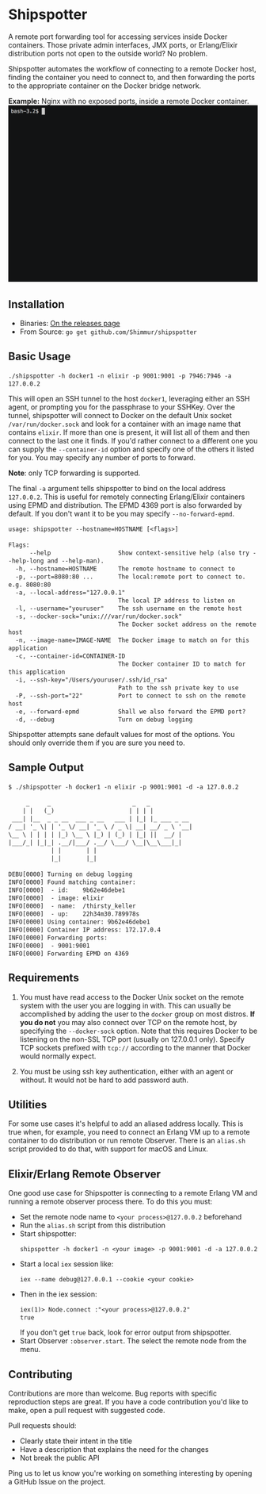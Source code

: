 Shipspotter
===========

A remote port forwarding tool for accessing services inside Docker containers.
Those private admin interfaces, JMX ports, or Erlang/Elixir distribution ports
not open to the outside world? No problem.

Shipspotter automates the workflow of connecting to a remote Docker host,
finding the container you need to connect to, and then forwarding the ports to
the appropriate container on the Docker bridge network.

**Example:** Nginx with no exposed ports, inside a remote Docker container.
![Shipspotter demo](./assets/shipspotter.gif)

Installation
------------

 * Binaries: [On the releases page](https://github.com/Shimmur/shipspotter/releases)
 * From Source: `go get github.com/Shimmur/shipspotter`

Basic Usage
-----------
```
./shipspotter -h docker1 -n elixir -p 9001:9001 -p 7946:7946 -a 127.0.0.2
```

This will open an SSH tunnel to the host `docker1`, leveraging either an SSH
agent, or prompting you for the passphrase to your SSHKey. Over the tunnel,
shipspotter will connect to Docker on the default Unix socket
`/var/run/docker.sock` and look for a container with an image name that
contains `elixir`. If more than one is present, it will list all of them and
then connect to the last one it finds. If you'd rather connect to a different
one you can supply the `--container-id` option and specify one of the others it
listed for you. You may specify any number of ports to forward. 

**Note**: only TCP forwarding is supported.

The final `-a` argument tells shipspotter to bind on the local address
`127.0.0.2`. This is useful for remotely connecting Erlang/Elixir containers
using EPMD and distribution. The EPMD 4369 port is also forwarded by default.
If you don't want it to be you may specify `--no-forward-epmd`.


```
usage: shipspotter --hostname=HOSTNAME [<flags>]

Flags:
      --help                   Show context-sensitive help (also try --help-long and --help-man).
  -h, --hostname=HOSTNAME      The remote hostname to connect to
  -p, --port=8080:80 ...       The local:remote port to connect to. e.g. 8080:80
  -a, --local-address="127.0.0.1"
                               The local IP address to listen on
  -l, --username="youruser"    The ssh username on the remote host
  -s, --docker-sock="unix:///var/run/docker.sock"
                               The Docker socket address on the remote host
  -n, --image-name=IMAGE-NAME  The Docker image to match on for this application
  -c, --container-id=CONTAINER-ID
                               The Docker container ID to match for this application
  -i, --ssh-key="/Users/youruser/.ssh/id_rsa"
                               Path to the ssh private key to use
  -P, --ssh-port="22"          Port to connect to ssh on the remote host
  -e, --forward-epmd           Shall we also forward the EPMD port?
  -d, --debug                  Turn on debug logging
```

Shipspotter attempts sane default values for most of the options. You should
only override them if you are sure you need to.

Sample Output
-------------
```
$ ./shipspotter -h docker1 -n elixir -p 9001:9001 -d -a 127.0.0.2

     _     _                       _   _
    | |   (_)                     | | | |
 ___| |__  _ _ __  ___ _ __   ___ | |_| |_ ___ _ __
/ __| '_ \| | '_ \/ __| '_ \ / _ \| __| __/ _ \ '__|
\__ \ | | | | |_) \__ \ |_) | (_) | |_| ||  __/ |
|___/_| |_|_| .__/|___/ .__/ \___/ \__|\__\___|_|
            | |       | |
            |_|       |_|

DEBU[0000] Turning on debug logging
INFO[0000] Found matching container:
INFO[0000]  - id:    9b62e46debe1
INFO[0000]  - image: elixir
INFO[0000]  - name:  /thirsty_keller
INFO[0000]  - up:    22h34m30.789978s
INFO[0000] Using container: 9b62e46debe1
INFO[0000] Container IP address: 172.17.0.4
INFO[0000] Forwarding ports:
INFO[0000]  - 9001:9001
INFO[0000] Forwarding EPMD on 4369
```

Requirements
------------

1. You must have read access to the Docker Unix socket on the remote system
   with the user you are logging in with. This can usually be accomplished
   by adding the user to the `docker` group on most distros. **If you do not**
   you may also connect over TCP on the remote host, by specifying the
   `--docker-sock` option. Note that this requires Docker to be listening
   on the non-SSL TCP port (usually on 127.0.0.1 only). Specify TCP sockets
   prefixed with `tcp://` according to the manner that Docker would normally
   expect.

2. You must be using ssh key authentication, either with an agent or without.
   It would not be hard to add password auth.

Utilities
---------

For some use cases it's helpful to add an aliased address locally. This is true
when, for example, you need to connect an Erlang VM up to a remote container
to do distribution or run remote Observer. There is an `alias.sh` script provided
to do that, with support for macOS and Linux.

Elixir/Erlang Remote Observer
-----------------------------

One good use case for Shipspotter is connecting to a remote Erlang VM and
running a remote observer process there. To do this you must:

 * Set the remote node name to `<your process>@127.0.0.2` beforehand
 * Run the `alias.sh` script from this distribution
 * Start shipspotter:
   ```
   shipspotter -h docker1 -n <your image> -p 9001:9001 -d -a 127.0.0.2
   ```
 * Start a local `iex` session like:
   ```
   iex --name debug@127.0.0.1 --cookie <your cookie>
   ```
 * Then in the iex session:
   ```
   iex(1)> Node.connect :"<your process>@127.0.0.2"
   true
   ```
   If you don't get `true` back, look for error output from shipspotter.
 * Start Observer `:observer.start`. The select the remote node from the
   menu.

Contributing
------------

Contributions are more than welcome. Bug reports with specific reproduction
steps are great. If you have a code contribution you'd like to make, open a
pull request with suggested code.

Pull requests should:

 * Clearly state their intent in the title
 * Have a description that explains the need for the changes
 * Not break the public API

Ping us to let us know you're working on something interesting by opening a
GitHub Issue on the project.
